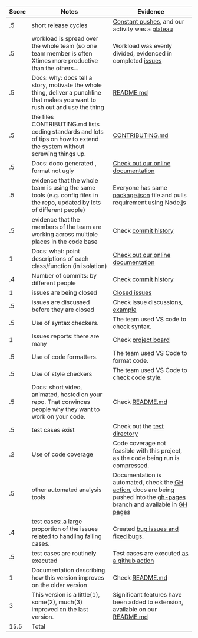 |Score|Notes| Evidence|
|-|-----|---------|
|.5| short release cycles|[Constant pushes](https://github.com/lyonva/SimplyClip/graphs/contributors), and our activity was a [plateau](https://github.com/lyonva/SimplyClip/graphs/commit-activity)|
|.5| workload is spread over the whole team (so one team member is often Xtimes more productive than the others...|Workload was evenly divided, evidenced in completed [issues](https://github.com/lyonva/SimplyClip/graphs/commit-activity)|
|.5|Docs: why: docs tell a story, motivate the whole thing, deliver a punchline that makes you want to rush out and use the thing |[README.md](https://github.com/lyonva/SimplyClip#readme)|
|.5|the files CONTRIBUTING.md lists coding standards and lots of tips on how to extend the system without screwing things up.|[CONTRIBUTING.md](https://github.com/lyonva/SimplyClip/blob/main/CONTRIBUTING.md)|
|.5|Docs: doco generated , format not ugly  |[Check out our online documentation](https://lyonva.github.io/SimplyClip/)|
|.5|evidence that the whole team is using the same tools (e.g. config files in the repo, updated by lots of different people) |Everyone has same [package.json](https://github.com/lyonva/SimplyClip/blob/main/src/package.json) file and pulls requirement using Node.js|
|.5|evidence that the members of the team are working across multiple places in the code base |Check [commit history](https://github.com/lyonva/SimplyClip/graphs/commit-activity)|
|1|Docs: what: point descriptions of each class/function (in isolation)|[Check out our online documentation](https://lyonva.github.io/SimplyClip/)|
|.4|Number of commits: by different people|Check [commit history](https://github.com/lyonva/SimplyClip/graphs/commit-activity)|
|1|issues are being closed |[Closed issues](https://github.com/lyonva/SimplyClip/graphs/commit-activity)|
|.5|issues are discussed before they are closed |Check issue discussions, [example](https://github.com/lyonva/SimplyClip/issues/21)|
|.5|Use of syntax checkers. |The team used VS code to check syntax.|
|1|Issues reports: there are many  |Check [project board](https://github.com/lyonva/SimplyClip/projects/1)|
|.5|Use of code formatters. |The team used VS Code to format code.|
|.5|Use of style checkers |The team used VS Code to check code style.|
|.5|Docs: short video, animated, hosted on your repo. That convinces people why they want to work on your code. |Check [README.md](https://github.com/lyonva/SimplyClip#readme)|
|.5|test cases exist|Check out the [test directory](https://github.com/lyonva/SimplyClip/tree/main/src/test)|
|.2|Use of code coverage  |Code coverage not feasible with this project, as the code being run is compressed.|
|.5|other automated analysis tools  |Documentation is automated, check the [GH action](https://github.com/lyonva/SimplyClip/blob/main/.github/workflows/create-docs.yml), docs are being pushed into the [gh-pages](https://github.com/lyonva/SimplyClip/tree/gh-pages) branch and available in [GH pages](https://lyonva.github.io/SimplyClip/)|
|.4|test cases:.a large proportion of the issues related to handling failing cases. |Created [bug issues and fixed bugs](https://github.com/lyonva/SimplyClip/issues?q=label%3Abug+is%3Aclosed).|
|.5|test cases are routinely executed |Test cases are executed [as a github action](https://github.com/lyonva/SimplyClip/actions)|
|1|Documentation describing how this version improves on the older version |Check [README.md](https://github.com/lyonva/SimplyClip#readme)|
|3|This version is a little(1), some(2), much(3) improved on the last version.|Significant features have been added to extension, available on our [README.md](https://github.com/lyonva/SimplyClip#improvements-of-this-version-compared-to-the-previous-one)|
|15.5| Total|
